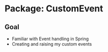 # Package: CustomEvent
## Goal
- Familiar with Event handling in Spring
- Creating and raising my custom events
